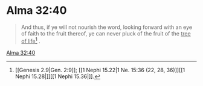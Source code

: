 # Alma 32:40

> And thus, if ye will not nourish the word, looking forward with an eye of faith to the fruit thereof, ye can never pluck of the fruit of the <u>tree of life</u>[^a] .

[Alma 32:40](https://www.churchofjesuschrist.org/study/scriptures/bofm/alma/32?lang=eng&id=p40#p40)


[^a]: [[Genesis 2.9|Gen. 2:9]]; [[1 Nephi 15.22|1 Ne. 15:36 (22, 28, 36)]][[1 Nephi 15.28|]][[1 Nephi 15.36|]].  
